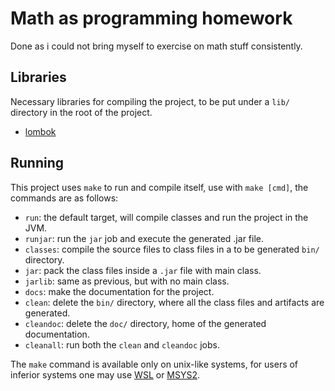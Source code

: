 # Math as programming homework

Done as i could not bring myself to exercise on math stuff consistently.

## Libraries

Necessary libraries for compiling the project, to be put under a `lib/` directory in the root of the project.
* [lombok](https://projectlombok.org/)

## Running

This project uses `make` to run and compile itself, use with `make [cmd]`, the commands are as follows:
* `run`: the default target, will compile classes and run the project in the JVM.
* `runjar`: run the `jar` job and execute the generated .jar file.
* `classes`: compile the source files to class files in a to be generated `bin/` directory.
* `jar`: pack the class files inside a `.jar` file with main class.
* `jarlib`: same as previous, but with no main class.
* `docs`: make the documentation for the project.
* `clean`: delete the `bin/` directory, where all the class files and artifacts are generated.
* `cleandoc`: delete the `doc/` directory, home of the generated documentation. 
* `cleanall`: run both the `clean` and `cleandoc` jobs. 

The `make` command is available only on unix-like systems, for users of inferior systems one may use [WSL](https://learn.microsoft.com/en-us/windows/wsl/) or [MSYS2](https://www.msys2.org/).